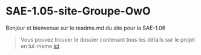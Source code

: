 SAE-1.05-site-Groupe-OwO
========================

Bonjour et bienvenue sur le readme.md du site pour la SAE-1.06  
>Vous pouvez trouver le dossier contenant tous les détails sur le projet en lui-meme [ici](https://ametice.univ-amu.fr/pluginfile.php/5207407/assignsubmission_file/submission_files/2358965/SAE_1.05_Groupe_OwO_Projet_1.pdf?forcedownload=1)  

